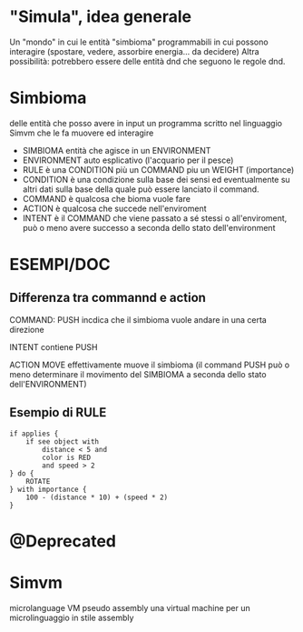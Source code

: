
# "Simula", idea generale
Un "mondo" in cui le entità "simbioma" programmabili in cui possono interagire (spostare, vedere, assorbire energia... da decidere)
Altra possibilità: potrebbero essere delle entità dnd che seguono le regole dnd.



# Simbioma
delle entità che posso avere in input un programma scritto nel linguaggio Simvm che le fa muovere ed interagire

* SIMBIOMA entità che agisce in un ENVIRONMENT
* ENVIRONMENT auto esplicativo (l'acquario per il pesce)
* RULE è una CONDITION più un COMMAND piu un WEIGHT (importance)
* CONDITION è una condizione sulla base dei sensi ed eventualmente su altri dati sulla base della quale può essere lanciato il command.
* COMMAND è qualcosa che bioma vuole fare
* ACTION è qualcosa che succede nell'enviroment
* INTENT è il COMMAND che viene passato a sé stessi o all'enviroment, può o meno avere successo a seconda dello stato dell'environment

# ESEMPI/DOC
## Differenza tra commannd e action
COMMAND: PUSH incdica che il simbioma vuole andare in una certa direzione

INTENT contiene PUSH

ACTION MOVE effettivamente muove il simbioma (il command PUSH può o meno determinare il movimento del SIMBIOMA a seconda dello stato dell'ENVIRONMENT)

## Esempio di RULE

    if applies {
        if see object with
            distance < 5 and
            color is RED
            and speed > 2
    } do {
        ROTATE
    } with importance {
        100 - (distance * 10) + (speed * 2)
    }







# @Deprecated
# Simvm 
microlanguage VM pseudo assembly
una virtual machine per un microlinguaggio in stile assembly





